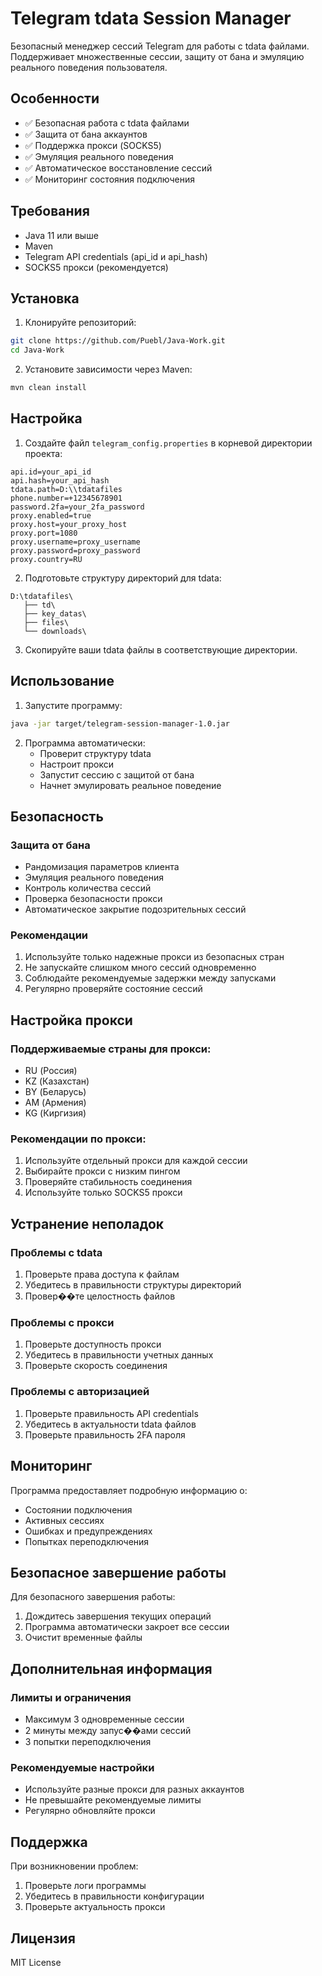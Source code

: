 # Telegram tdata Session Manager

Безопасный менеджер сессий Telegram для работы с tdata файлами. Поддерживает множественные сессии, защиту от бана и эмуляцию реального поведения пользователя.

## Особенности

- ✅ Безопасная работа с tdata файлами
- ✅ Защита от бана аккаунтов
- ✅ Поддержка прокси (SOCKS5)
- ✅ Эмуляция реального поведения
- ✅ Автоматическое восстановление сессий
- ✅ Мониторинг состояния подключения

## Требования

- Java 11 или выше
- Maven
- Telegram API credentials (api_id и api_hash)
- SOCKS5 прокси (рекомендуется)

## Установка

1. Клонируйте репозиторий:
```bash
git clone https://github.com/Puebl/Java-Work.git
cd Java-Work
```

2. Установите зависимости через Maven:
```bash
mvn clean install
```

## Настройка

1. Создайте файл `telegram_config.properties` в корневой директории проекта:
```properties
api.id=your_api_id
api.hash=your_api_hash
tdata.path=D:\\tdatafiles
phone.number=+12345678901
password.2fa=your_2fa_password
proxy.enabled=true
proxy.host=your_proxy_host
proxy.port=1080
proxy.username=proxy_username
proxy.password=proxy_password
proxy.country=RU
```

2. Подготовьте структуру директорий для tdata:
```
D:\tdatafiles\
   ├── td\
   ├── key_datas\
   ├── files\
   └── downloads\
```

3. Скопируйте ваши tdata файлы в соответствующие директории.

## Использование

1. Запустите программу:
```bash
java -jar target/telegram-session-manager-1.0.jar
```

2. Программа автоматически:
   - Проверит структуру tdata
   - Настроит прокси
   - Запустит сессию с защитой от бана
   - Начнет эмулировать реальное поведение

## Безопасность

### Защита от бана
- Рандомизация параметров клиента
- Эмуляция реального поведения
- Контроль количества сессий
- Проверка безопасности прокси
- Автоматическое закрытие подозрительных сессий

### Рекомендации
1. Используйте только надежные прокси из безопасных стран
2. Не запускайте слишком много сессий одновременно
3. Соблюдайте рекомендуемые задержки между запусками
4. Регулярно проверяйте состояние сессий

## Настройка прокси

### Поддерживаемые страны для прокси:
- RU (Россия)
- KZ (Казахстан)
- BY (Беларусь)
- AM (Армения)
- KG (Киргизия)

### Рекомендации по прокси:
1. Используйте отдельный прокси для каждой сессии
2. Выбирайте прокси с низким пингом
3. Проверяйте стабильность соединения
4. Используйте только SOCKS5 прокси

## Устранение неполадок

### Проблемы с tdata
1. Проверьте права доступа к файлам
2. Убедитесь в правильности структуры директорий
3. Провер��те целостность файлов

### Проблемы с прокси
1. Проверьте доступность прокси
2. Убедитесь в правильности учетных данных
3. Проверьте скорость соединения

### Проблемы с авторизацией
1. Проверьте правильность API credentials
2. Убедитесь в актуальности tdata файлов
3. Проверьте правильность 2FA пароля

## Мониторинг

Программа предоставляет подробную информацию о:
- Состоянии подключения
- Активных сессиях
- Ошибках и предупреждениях
- Попытках переподключения

## Безопасное завершение работы

Для безопасного завершения работы:
1. Дождитесь завершения текущих операций
2. Программа автоматически закроет все сессии
3. Очистит временные файлы

## Дополнительная информация

### Лимиты и ограничения
- Максимум 3 одновременные сессии
- 2 минуты между запус��ами сессий
- 3 попытки переподключения

### Рекомендуемые настройки
- Используйте разные прокси для разных аккаунтов
- Не превышайте рекомендуемые лимиты
- Регулярно обновляйте прокси

## Поддержка

При возникновении проблем:
1. Проверьте логи программы
2. Убедитесь в правильности конфигурации
3. Проверьте актуальность прокси

## Лицензия

MIT License 